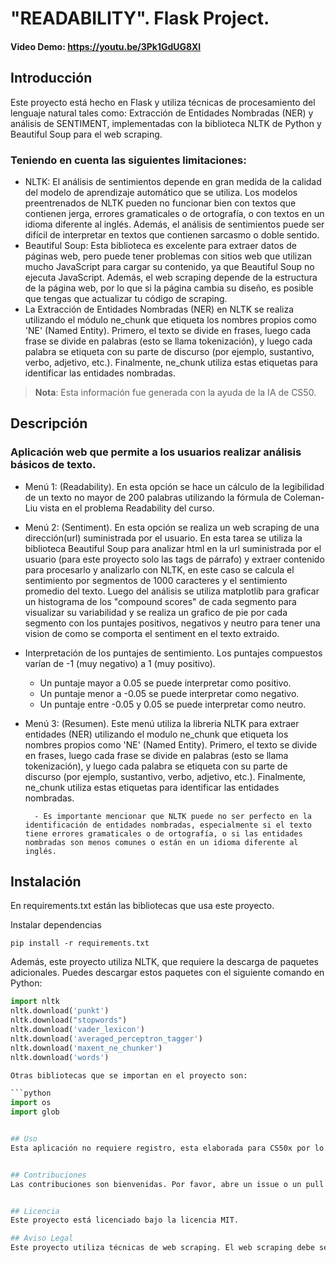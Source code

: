 # "READABILITY". Flask Project.

#### Video Demo:  <https://youtu.be/3Pk1GdUG8XI>

## Introducción

Este proyecto está hecho en Flask y utiliza técnicas de procesamiento del lenguaje natural tales como: Extracción de Entidades Nombradas (NER) y análisis de SENTIMENT, implementadas con la biblioteca NLTK de Python y Beautiful Soup para el web scraping.
 ### Teniendo en cuenta las siguientes limitaciones:
+ NLTK: El análisis de sentimientos depende en gran medida de la calidad del modelo de aprendizaje automático que se utiliza. Los modelos preentrenados de NLTK pueden no funcionar bien con textos que contienen jerga, errores gramaticales o de ortografía, o con textos en un idioma diferente al inglés. Además, el análisis de sentimientos puede ser difícil de interpretar en textos que contienen sarcasmo o doble sentido.
+ Beautiful Soup: Esta biblioteca es excelente para extraer datos de páginas web, pero puede tener problemas con sitios web que utilizan mucho JavaScript para cargar su contenido, ya que Beautiful Soup no ejecuta JavaScript. Además, el web scraping depende de la estructura de la página web, por lo que si la página cambia su diseño, es posible que tengas que actualizar tu código de scraping.
+ La Extracción de Entidades Nombradas (NER) en NLTK se realiza utilizando el módulo ne_chunk que etiqueta los nombres propios como 'NE' (Named Entity). Primero, el texto se divide en frases, luego cada frase se divide en palabras (esto se llama tokenización), y luego cada palabra se etiqueta con su parte de discurso (por ejemplo, sustantivo, verbo, adjetivo, etc.). Finalmente, ne_chunk utiliza estas etiquetas para identificar las entidades nombradas.

> **Nota**: Esta información fue generada con la ayuda de la IA de CS50.

## Descripción

### Aplicación web que permite a los usuarios realizar análisis básicos de texto.
+ Menú 1: (Readability). En esta opción se hace un cálculo de la legibilidad de un texto no mayor de 200 palabras utilizando la fórmula de Coleman-Liu vista en el problema Readability del curso.
+ Menú 2: (Sentiment). En esta opción se realiza un web scraping de una dirección(url) suministrada por el usuario. En esta tarea se utiliza la biblioteca Beautiful Soup para analizar html en la url suministrada por el usuario (para este proyecto solo las tags de párrafo) y extraer contenido para procesarlo y analizarlo con NLTK, en este caso se  calcula el sentimiento por segmentos de 1000 caracteres y el sentimiento promedio del texto. Luego del análisis se utiliza matplotlib para graficar un histograma de los "compound scores" de cada segmento para visualizar su variabilidad y se realiza un grafico de pie por cada segmento con los puntajes positivos, negativos y neutro para tener una vision de como se comporta el sentiment en el texto extraido.
 + Interpretación de los puntajes de sentimiento. Los puntajes compuestos varían de -1 (muy negativo) a 1 (muy positivo).
   + Un puntaje mayor a 0.05 se puede interpretar como positivo.
   + Un puntaje menor a -0.05 se puede interpretar como negativo.
   + Un puntaje entre -0.05 y 0.05 se puede interpretar como neutro.
+ Menú 3: (Resumen). Este menú utiliza la libreria NLTK para extraer entidades (NER) utilizando el modulo ne_chunk que etiqueta los nombres propios como 'NE' (Named Entity). Primero, el texto se divide en frases, luego cada frase se divide en palabras (esto se llama tokenización), y luego cada palabra se etiqueta con su parte de discurso (por ejemplo, sustantivo, verbo, adjetivo, etc.). Finalmente, ne_chunk utiliza estas etiquetas para identificar las entidades nombradas.

        - Es importante mencionar que NLTK puede no ser perfecto en la identificación de entidades nombradas, especialmente si el texto tiene errores gramaticales o de ortografía, o si las entidades nombradas son menos comunes o están en un idioma diferente al inglés.

## Instalación

En requirements.txt están las bibliotecas que usa este proyecto.

Instalar dependencias
```
pip install -r requirements.txt

```

Además, este proyecto utiliza NLTK, que requiere la descarga de paquetes adicionales. Puedes descargar estos paquetes con el siguiente comando en Python:

```python
import nltk
nltk.download('punkt')
nltk.download("stopwords")
nltk.download('vader_lexicon')
nltk.download('averaged_perceptron_tagger')
nltk.download('maxent_ne_chunker')
nltk.download('words')

Otras bibliotecas que se importan en el proyecto son:

```python
import os
import glob


## Uso
Esta aplicación no requiere registro, esta elaborada para CS50x por lo que es un proyecto de curso. Utiliza técnicas de web scraping. El uso de estas técnicas depende del usuario y debe realizarse de acuerdo con las leyes y los términos de servicio del sitio web objetivo. El usuario es responsable de cualquier uso del web scraping realizado a través de este proyecto.


## Contribuciones
Las contribuciones son bienvenidas. Por favor, abre un issue o un pull request si tienes algo que añadir.


## Licencia
Este proyecto está licenciado bajo la licencia MIT.

## Aviso Legal
Este proyecto utiliza técnicas de web scraping. El web scraping debe ser utilizado de manera responsable y solo en sitios web que lo permitan. El usuario de este proyecto es responsable de asegurarse de que cualquier uso del web scraping cumple con las leyes y los términos de servicio aplicables.
